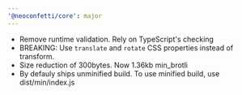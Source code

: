 ```yaml
---
'@neoconfetti/core': major
---
```


- Remove runtime validation. Rely on TypeScript's checking
- BREAKING: Use `translate` and `rotate` CSS properties instead of transform.
- Size reduction of 300bytes. Now 1.36kb min_brotli
- By defauly ships unminified build. To use minified build, use dist/min/index.js
